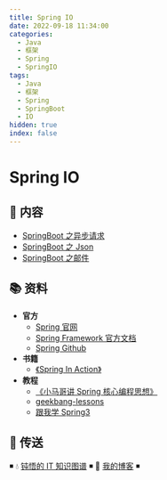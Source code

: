 ```yaml
---
title: Spring IO
date: 2022-09-18 11:34:00
categories:
  - Java
  - 框架
  - Spring
  - SpringIO
tags:
  - Java
  - 框架
  - Spring
  - SpringBoot
  - IO
hidden: true
index: false
---
```


# Spring IO

## 📖 内容

- [SpringBoot 之异步请求](01.SpringBoot之异步请求.md)
- [SpringBoot 之 Json](02.SpringBoot之Json.md)
- [SpringBoot 之邮件](03.SpringBoot之邮件.md)

## 📚 资料

- **官方**
  - [Spring 官网](https://spring.io/)
  - [Spring Framework 官方文档](https://docs.spring.io/spring-framework/docs/current/spring-framework-reference/index.html)
  - [Spring Github](https://github.com/spring-projects/spring-framework)
- **书籍**
  - [《Spring In Action》](https://item.jd.com/12622829.html)
- **教程**
  - [《小马哥讲 Spring 核心编程思想》](https://time.geekbang.org/course/intro/265)
  - [geekbang-lessons](https://github.com/geektime-geekbang/geekbang-lessons)
  - [跟我学 Spring3](http://jinnianshilongnian.iteye.com/blog/1482071)

## 🚪 传送

◾ 💧 [钝悟的 IT 知识图谱](https://dunwu.github.io/) ◾ 🎯 [我的博客](https://github.com/dunwu/blog) ◾